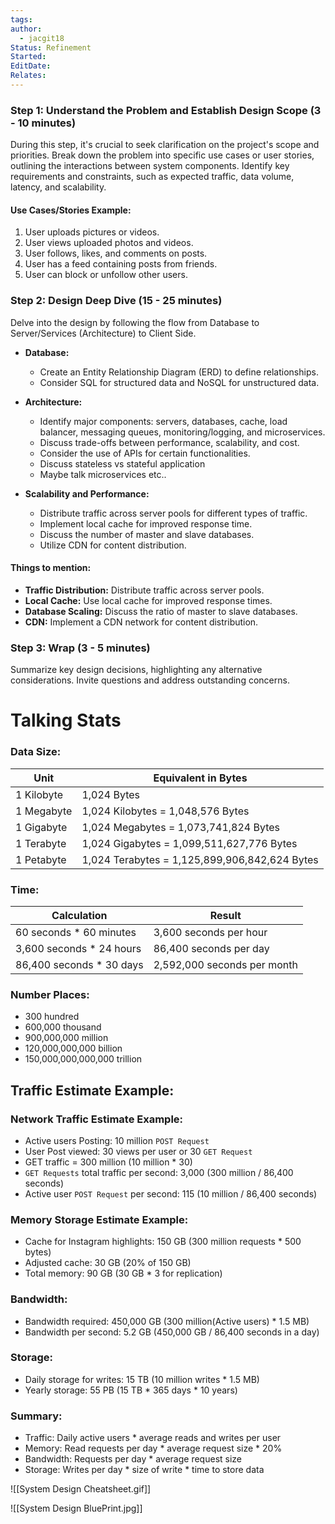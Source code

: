 ```yaml
---
tags: 
author:
  - jacgit18
Status: Refinement
Started: 
EditDate: 
Relates:
---
```

### **Step 1: Understand the Problem and Establish Design Scope (3 - 10 minutes)**
During this step, it's crucial to seek clarification on the project's scope and priorities. Break down the problem into specific use cases or user stories, outlining the interactions between system components. Identify key requirements and constraints, such as expected traffic, data volume, latency, and scalability.

#### Use Cases/Stories Example:
1. User uploads pictures or videos.
2. User views uploaded photos and videos.
3. User follows, likes, and comments on posts.
4. User has a feed containing posts from friends.
5. User can block or unfollow other users.

### **Step 2: Design Deep Dive (15 - 25 minutes)**
Delve into the design by following the flow from Database to Server/Services (Architecture) to Client Side.

- **Database:**
  - Create an Entity Relationship Diagram (ERD) to define relationships.
  - Consider SQL for structured data and NoSQL for unstructured data.

- **Architecture:**
  - Identify major components: servers, databases, cache, load balancer, messaging queues, monitoring/logging, and microservices.
  - Discuss trade-offs between performance, scalability, and cost.
  - Consider the use of APIs for certain functionalities.
  - Discuss stateless vs stateful application 
  - Maybe talk microservices etc..

- **Scalability and Performance:**
  - Distribute traffic across server pools for different types of traffic.
  - Implement local cache for improved response time.
  - Discuss the number of master and slave databases.
  - Utilize CDN for content distribution.

#### Things to mention:
- **Traffic Distribution:** Distribute traffic across server pools.
- **Local Cache:** Use local cache for improved response times.
- **Database Scaling:** Discuss the ratio of master to slave databases.
- **CDN:** Implement a CDN network for content distribution.

### **Step 3: Wrap (3 - 5 minutes)**
Summarize key design decisions, highlighting any alternative considerations. Invite questions and address outstanding concerns.

# Talking Stats  
### Data Size:
| Unit          | Equivalent in Bytes                    |
|---------------|----------------------------------------|
| 1 Kilobyte    | 1,024 Bytes                             |
| 1 Megabyte    | 1,024 Kilobytes = 1,048,576 Bytes       |
| 1 Gigabyte    | 1,024 Megabytes = 1,073,741,824 Bytes    |
| 1 Terabyte    | 1,024 Gigabytes = 1,099,511,627,776 Bytes|
| 1 Petabyte    | 1,024 Terabytes = 1,125,899,906,842,624 Bytes|

### Time:
| Calculation                            | Result                       |
|----------------------------------------|------------------------------|
| 60 seconds * 60 minutes                | 3,600 seconds per hour       |
| 3,600 seconds * 24 hours               | 86,400 seconds per day       |
| 86,400 seconds * 30 days               | 2,592,000 seconds per month  |

### Number Places:
- 300 hundred
- 600,000 thousand
- 900,000,000 million
- 120,000,000,000 billion
- 150,000,000,000,000 trillion

## Traffic Estimate Example:

### Network Traffic Estimate Example:
- Active users Posting: 10 million `POST Request`
- User Post viewed: 30 views per user or 30 `GET Request`
- GET traffic = 300 million (10 million * 30)
- `GET Requests` total traffic per second: 3,000 (300 million / 86,400 seconds)
- Active user `POST Request` per second: 115 (10 million / 86,400 seconds)

### Memory Storage Estimate Example:
- Cache for Instagram highlights: 150 GB (300 million requests * 500 bytes)
- Adjusted cache: 30 GB (20% of 150 GB)
- Total memory: 90 GB (30 GB * 3 for replication)

### Bandwidth:
- Bandwidth required: 450,000 GB (300 million(Active users) * 1.5 MB)
- Bandwidth per second: 5.2 GB (450,000 GB / 86,400 seconds in a day)

### Storage:
- Daily storage for writes: 15 TB (10 million writes * 1.5 MB)
- Yearly storage: 55 PB (15 TB * 365 days * 10 years)

### Summary:
- Traffic: Daily active users * average reads and writes per user
- Memory: Read requests per day * average request size * 20%
- Bandwidth: Requests per day * average request size
- Storage: Writes per day * size of write * time to store data


![[System Design Cheatsheet.gif]]


![[System Design BluePrint.jpg]]